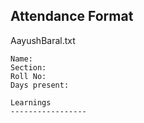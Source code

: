 ## Attendance Format

AayushBaral.txt
```
Name: 
Section: 
Roll No:
Days present:

Learnings
-----------------

